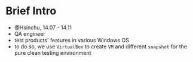 # Brief Intro
- @Hsinchu, 14.07 - 14.11
- QA engineer
- test products' features in various Windows OS
- to do so, we use `VirtualBox` to create `VM` and different `snapshot` for the pure clean testing environment
